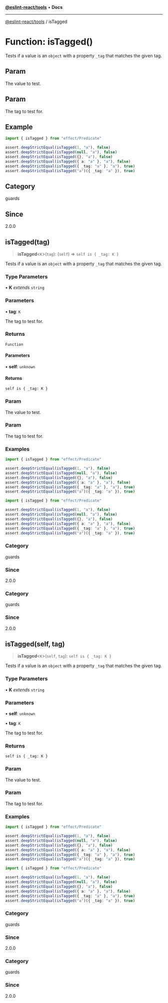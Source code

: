 [**@eslint-react/tools**](../README.md) • **Docs**

***

[@eslint-react/tools](../README.md) / isTagged

# Function: isTagged()

Tests if a value is an `object` with a property `_tag` that matches the given tag.

## Param

The value to test.

## Param

The tag to test for.

## Example

```ts
import { isTagged } from "effect/Predicate"

assert.deepStrictEqual(isTagged(1, "a"), false)
assert.deepStrictEqual(isTagged(null, "a"), false)
assert.deepStrictEqual(isTagged({}, "a"), false)
assert.deepStrictEqual(isTagged({ a: "a" }, "a"), false)
assert.deepStrictEqual(isTagged({ _tag: "a" }, "a"), true)
assert.deepStrictEqual(isTagged("a")({ _tag: "a" }), true)
```

## Category

guards

## Since

2.0.0

## isTagged(tag)

> **isTagged**\<`K`\>(`tag`): (`self`) => `self is { _tag: K }`

Tests if a value is an `object` with a property `_tag` that matches the given tag.

### Type Parameters

• **K** *extends* `string`

### Parameters

• **tag**: `K`

The tag to test for.

### Returns

`Function`

#### Parameters

• **self**: `unknown`

#### Returns

`self is { _tag: K }`

### Param

The value to test.

### Param

The tag to test for.

### Examples

```ts
import { isTagged } from "effect/Predicate"

assert.deepStrictEqual(isTagged(1, "a"), false)
assert.deepStrictEqual(isTagged(null, "a"), false)
assert.deepStrictEqual(isTagged({}, "a"), false)
assert.deepStrictEqual(isTagged({ a: "a" }, "a"), false)
assert.deepStrictEqual(isTagged({ _tag: "a" }, "a"), true)
assert.deepStrictEqual(isTagged("a")({ _tag: "a" }), true)
```

```ts
import { isTagged } from "effect/Predicate"

assert.deepStrictEqual(isTagged(1, "a"), false)
assert.deepStrictEqual(isTagged(null, "a"), false)
assert.deepStrictEqual(isTagged({}, "a"), false)
assert.deepStrictEqual(isTagged({ a: "a" }, "a"), false)
assert.deepStrictEqual(isTagged({ _tag: "a" }, "a"), true)
assert.deepStrictEqual(isTagged("a")({ _tag: "a" }), true)
```

### Category

guards

### Since

2.0.0

### Category

guards

### Since

2.0.0

## isTagged(self, tag)

> **isTagged**\<`K`\>(`self`, `tag`): `self is { _tag: K }`

Tests if a value is an `object` with a property `_tag` that matches the given tag.

### Type Parameters

• **K** *extends* `string`

### Parameters

• **self**: `unknown`

• **tag**: `K`

The tag to test for.

### Returns

`self is { _tag: K }`

### Param

The value to test.

### Param

The tag to test for.

### Examples

```ts
import { isTagged } from "effect/Predicate"

assert.deepStrictEqual(isTagged(1, "a"), false)
assert.deepStrictEqual(isTagged(null, "a"), false)
assert.deepStrictEqual(isTagged({}, "a"), false)
assert.deepStrictEqual(isTagged({ a: "a" }, "a"), false)
assert.deepStrictEqual(isTagged({ _tag: "a" }, "a"), true)
assert.deepStrictEqual(isTagged("a")({ _tag: "a" }), true)
```

```ts
import { isTagged } from "effect/Predicate"

assert.deepStrictEqual(isTagged(1, "a"), false)
assert.deepStrictEqual(isTagged(null, "a"), false)
assert.deepStrictEqual(isTagged({}, "a"), false)
assert.deepStrictEqual(isTagged({ a: "a" }, "a"), false)
assert.deepStrictEqual(isTagged({ _tag: "a" }, "a"), true)
assert.deepStrictEqual(isTagged("a")({ _tag: "a" }), true)
```

### Category

guards

### Since

2.0.0

### Category

guards

### Since

2.0.0
